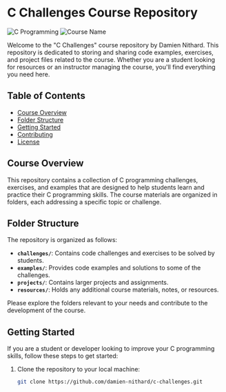 # C Challenges Course Repository

![C Programming](https://img.shields.io/badge/Language-C-brightgreen)
![Course Name](https://img.shields.io/badge/Course-C%20Challenges-blue)

Welcome to the "C Challenges" course repository by Damien Nithard. This repository is dedicated to storing and sharing code examples, exercises, and project files related to the course. Whether you are a student looking for resources or an instructor managing the course, you'll find everything you need here.

## Table of Contents

- [Course Overview](#course-overview)
- [Folder Structure](#folder-structure)
- [Getting Started](#getting-started)
- [Contributing](#contributing)
- [License](#license)

## Course Overview

This repository contains a collection of C programming challenges, exercises, and examples that are designed to help students learn and practice their C programming skills. The course materials are organized in folders, each addressing a specific topic or challenge.

## Folder Structure

The repository is organized as follows:

- **`challenges/`**: Contains code challenges and exercises to be solved by students.
- **`examples/`**: Provides code examples and solutions to some of the challenges.
- **`projects/`**: Contains larger projects and assignments.
- **`resources/`**: Holds any additional course materials, notes, or resources.

Please explore the folders relevant to your needs and contribute to the development of the course.

## Getting Started

If you are a student or developer looking to improve your C programming skills, follow these steps to get started:

1. Clone the repository to your local machine:
   ```bash
   git clone https://github.com/damien-nithard/c-challenges.git
